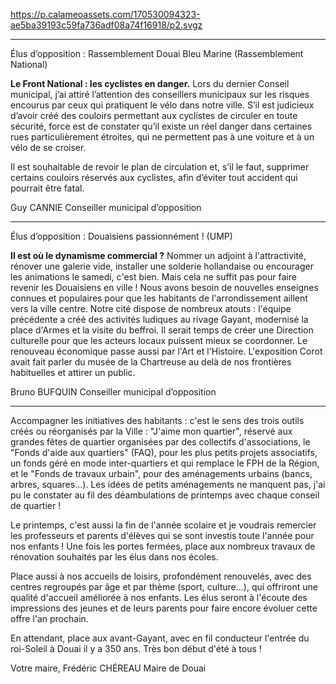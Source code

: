 https://p.calameoassets.com/170530094323-ae5ba39193c59fa736adf08a74f16918/p2.svgz

---

Élus d’opposition : Rassemblement Douai Bleu Marine (Rassemblement National)

**Le Front National : les cyclistes en danger.**
Lors du dernier Conseil municipal, j’ai attiré l’attention des conseillers municipaux sur les risques encourus par ceux qui pratiquent le vélo dans notre ville. S’il est judicieux d’avoir créé des couloirs permettant aux cyclistes de circuler en toute sécurité, force est de constater qu’il existe un réel danger dans certaines rues particulièrement étroites, qui ne permettent pas à une voiture et à un vélo de se croiser.

Il est souhaitable de revoir le plan de circulation et, s’il le faut, supprimer certains couloirs réservés aux cyclistes, afin d’éviter tout accident qui pourrait être fatal.

Guy CANNIE
Conseiller municipal d’opposition

---

Élus d’opposition : Douaisiens passionnément ! (UMP)

**Il est où le dynamisme commercial ?**
Nommer un adjoint à l'attractivité, rénover une galerie vide, installer une solderie hollandaise ou encourager les animations le samedi, c'est bien. Mais cela ne suffit pas pour faire revenir les Douaisiens en ville ! Nous avons besoin de nouvelles enseignes connues et populaires pour que les habitants de l'arrondissement  aillent vers la ville centre. Notre cité dispose de nombreux atouts : l'équipe précédente a créé des activités ludiques au rivage Gayant, modernisé la place d'Armes et la visite du beffroi. Il serait temps de créer une Direction culturelle pour que les acteurs locaux puissent mieux se coordonner. Le renouveau économique passe aussi par l'Art et l'Histoire. L'exposition Corot avait fait parler du musée de la Chartreuse au delà de nos frontières habituelles et attirer un public.

Bruno BUFQUIN
Conseiller municipal d’opposition

---

Accompagner les initiatives des habitants : c'est le sens des trois outils créés ou réorganisés par la Ville : "J'aime mon quartier", réservé aux grandes fêtes de quartier organisées par des collectifs d'associations, le "Fonds d'aide aux quartiers" (FAQ), pour les plus petits projets associatifs, un fonds géré en mode inter-quartiers et qui remplace le FPH de la Région, et le "Fonds de travaux urbain", pour des aménagements urbains (bancs, arbres, squares...). Les idées de petits aménagements ne manquent pas, j'ai pu le constater au fil des déambulations de printemps avec chaque conseil de quartier !

Le printemps, c'est aussi la fin de l'année scolaire et je voudrais remercier les professeurs et parents d'élèves qui se sont investis toute l'année pour nos enfants ! Une fois les portes fermées, place aux nombreux travaux de rénovation souhaités par les élus dans nos écoles.

Place aussi à nos accueils de loisirs, profondément renouvelés, avec des centres regroupés par âge et par thème (sport, culture...), qui offriront une qualité d'accueil améliorée à nos enfants. Les élus seront à l'écoute des impressions des jeunes et de leurs parents pour faire encore évoluer cette offre l'an prochain.

En attendant, place aux avant-Gayant, avec en fil conducteur l'entrée du roi-Soleil à Douai il y a 350 ans. Très bon début d'été à tous !

Votre maire,
Frédéric CHÉREAU
Maire de Douai
